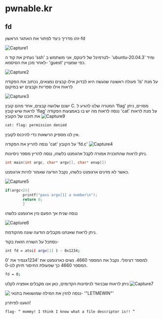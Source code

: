 # pwnable.kr
## fd

זהו מדריך כיצד לפתור את האתגר הראשון-fd


![Capture1](https://user-images.githubusercontent.com/67608539/144753581-4a7b1d05-2376-4fff-bc07-5398d6a407e8.PNG)



נעתיק את קוד ה 'ssh' לטרמינל של לינוקס, אני משתמש ב- 'ubuntu-20.04.3'
ומיד לאחר מכן את הסיסמא- 'guest' כפי שמצויין.

![Capture2](https://user-images.githubusercontent.com/67608539/144739990-ee683c1e-22fd-4d91-bca2-c34611f46f69.PNG)


פעולה ראשונה שנעשה היא לבדוק אילו קבצים נמצאים, נכתוב את הפקודה 'ls' על מנת לראות אילו ספריות וקבצים יש במיקום

![Capture3](https://user-images.githubusercontent.com/67608539/144740069-b1909b2c-b7f3-4f22-ac1e-006e64dcfc32.PNG)


ישנם שלושה קבצים, אחד מהם קובץ C.
המטרה שלנו להגיע ל 'flag' מסויים, 
ניתן לראות שיש קובץ 'flag' ננסה לראות מה יש בו באמצעות הפקודה 'cat' 
על מנת לראות את תוכנו של הקובץ
![Capture9](https://user-images.githubusercontent.com/67608539/144740230-027723f7-953c-4d1d-9fe3-896ceb65cef2.PNG)

```bash
cat: flag: permission denied 
```
אין לנו מספיק הרשאות כדי להיכנס לקובץ.

ננסה להריץ את הפקודה 'cat' על הקובץ 'fd.c'
![Capture4](https://user-images.githubusercontent.com/67608539/144740294-e9bb5014-e7b2-436d-bee1-efee4873d38f.PNG)

ניתן לראות שהתוכנית אמורה לקבל ארגומנט כלשהו, ננסה להריץ מספר ניסיונות.
```c
int main(int argc, char* argv[], char* envp[])
```
כאשר לא מזינים ארגומנט כלשהו, נקבל הודעה שאמור להיות ארגומנט.

![Capture5](https://user-images.githubusercontent.com/67608539/144743474-d17bbbcc-886f-4257-8ee4-aacd55a227ef.PNG)
```c
if(argc<2){
        printf("pass argv[1] a number\n");
        return 0;
        }
```

ננסה שנית אך הפעם נזין ארגומנט כלשהו

![Capture6](https://user-images.githubusercontent.com/67608539/144743499-c5ba09c1-913d-4d32-9ee9-f0b84250bd0c.PNG)

ניתן לראות שאנחנו מקבלים הודעה שונה מהקודמת.

נסתכל על השורה הזאת בקוד-
```bash
int fd = atoi( argv[1] ) - 0x1234;
```

 נמיר את '0x1234' למספר דצימלי.
 נקבל את המספר 4660.
 נשים כארגומנט את המספר 4660 כך שפעולת החיסור תיתן לנו-0.
 ```bash
 fd = 0; 
 ```
 
 ניתן לראות שבניגוד לניסיונות הקדומים, כאן אנו מקבלים אופציה לקלט 
 ![Capture7](https://user-images.githubusercontent.com/67608539/144743866-4a3408b4-4db3-4c46-933a-7f766575327a.PNG)
 
 ננסה להזין את המילה שמושוואת בתנאי- '"LETMEWIN"'
 <img align="left" src="https://user-images.githubusercontent.com/67608539/144743874-1c2d02e7-bb97-494a-8d94-df4b9aea573a.PNG">

הגענו לפיתרון!
 ```bash
flag- “ mommy! I think I know what a file descriptor is!! ”
```

